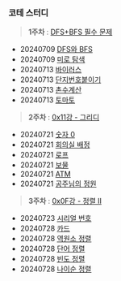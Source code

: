 ### 코테 스터디

> **1주차** : [DFS+BFS 필수 문제](https://www.acmicpc.net/workbook/view/1983)
- 20240709 [DFS와 BFS](https://www.acmicpc.net/problem/1260)
- 20240709 [미로 탐색](https://www.acmicpc.net/problem/2178)
- 20240713 [바이러스](https://www.acmicpc.net/problem/2606)
- 20240713 [단지번호붙이기](https://www.acmicpc.net/problem/2667)
- 20240713 [촌수계산](https://www.acmicpc.net/problem/2644)
- 20240713 [토마토](https://www.acmicpc.net/problem/7569)

> **2주차** : [0x11강 - 그리디](https://www.acmicpc.net/workbook/view/7320)
- 20240721 [숫자 0](https://www.acmicpc.net/problem/11047)
- 20240721 [회의실 배정](https://www.acmicpc.net/problem/1931)
- 20240721 [로프](https://www.acmicpc.net/problem/2217)
- 20240721 [보물](https://www.acmicpc.net/problem/1026)
- 20240721 [ATM](https://www.acmicpc.net/problem/11399)
- 20240721 [공주님의 정원](https://www.acmicpc.net/problem/2457)

> **3주차** : [0x0F강 - 정렬 II](https://www.acmicpc.net/workbook/view/7318)
- 20240723 [시리얼 번호](https://www.acmicpc.net/problem/1431)
- 20240728 [카드](https://www.acmicpc.net/problem/11652)
- 20240728 [역원소 정렬](https://www.acmicpc.net/problem/5648)
- 20240728 [단어 정렬](https://www.acmicpc.net/problem/1181)
- 20240728 [빈도 정렬](https://www.acmicpc.net/problem/2910)
- 20240728 [나이순 정렬](https://www.acmicpc.net/problem/10814)